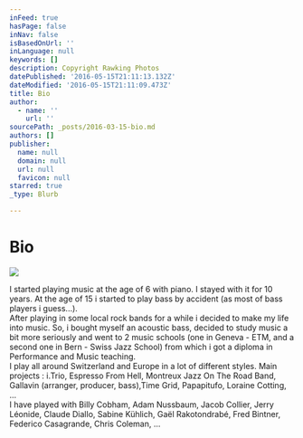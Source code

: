 ```yaml
---
inFeed: true
hasPage: false
inNav: false
isBasedOnUrl: ''
inLanguage: null
keywords: []
description: Copyright Rawking Photos
datePublished: '2016-05-15T21:11:13.132Z'
dateModified: '2016-05-15T21:11:09.473Z'
title: Bio
author:
  - name: ''
    url: ''
sourcePath: _posts/2016-03-15-bio.md
authors: []
publisher:
  name: null
  domain: null
  url: null
  favicon: null
starred: true
_type: Blurb

---
```

# Bio
![](https://the-grid-user-content.s3-us-west-2.amazonaws.com/163362a7-dbc5-49a2-9dfb-c45de1cccd93.jpg)

I started playing music at the age of 6 with piano. I stayed with it for 10 years. At the age of 15 i started to play bass by accident (as most of bass players i guess...).  
After playing in some local rock bands for a while i decided to make my life into music. So, i bought myself an acoustic bass, decided to study music a bit more seriously and went to 2 music schools (one in Geneva - ETM, and a second one in Bern - Swiss Jazz School) from which i got a diploma in Performance and Music teaching.  
I play all around Switzerland and Europe in a lot of different styles. Main projects : i.Trio, Espresso From Hell, Montreux Jazz On The Road Band, Gallavin (arranger, producer, bass),Time Grid, Papapitufo, Loraine Cotting, ...  
I have played with Billy Cobham, Adam Nussbaum, Jacob Collier, Jerry Léonide, Claude Diallo, Sabine Kühlich, Gaël Rakotondrabé, Fred Bintner, Federico Casagrande, Chris Coleman, ...